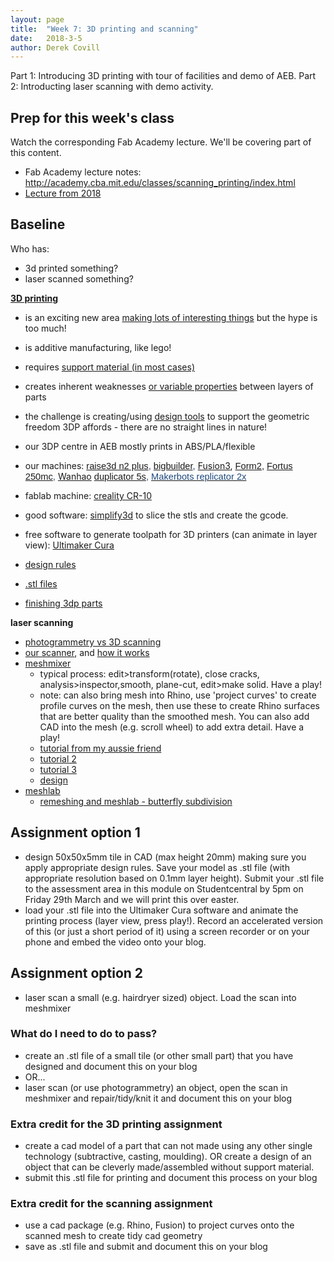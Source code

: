 ```yaml
---
layout: page
title:  "Week 7: 3D printing and scanning"
date:   2018-3-5
author: Derek Covill
---
```


Part 1: Introducing 3D printing with tour of facilities and demo of AEB.
Part 2: Introducting laser scanning with demo activity.

<!--more-->


## Prep for this week's class

Watch the corresponding Fab Academy lecture. We'll be covering part of this content. 

* Fab Academy lecture notes: <http://academy.cba.mit.edu/classes/scanning_printing/index.html>  
* [Lecture from 2018](http://fab.academany.org/2018/lectures/fab-20180221.html)

## Baseline 

Who has:

* 3d printed something?
* laser scanned something?

[**3D printing**](http://academy.cba.mit.edu/classes/scanning_printing/index.html "3d printing")

*   is an exciting new area [making lots of interesting things](https://www.google.com/search?q=3d+printing+examples&source=lnms&tbm=isch&sa=X&ved=0ahUKEwjfxeWJwf3gAhU0XRUIHVC1BgsQ_AUIDigB&biw=1420&bih=697) but the hype is too much!
*   is additive manufacturing, like lego!
*   requires [support material (in most cases)](https://www.google.com/search?biw=1420&bih=697&tbm=isch&sa=1&ei=ah-IXIzqFoPRrgTwx6mwCA&q=3d+printing+support+material&oq=3d+printing+support+material&gs_l=img.3..0j0i24l3.74515.76108..76253...0.0..0.189.1550.13j4......1....1..gws-wiz-img.......0i67j0i8i30j0i30.7EnP8jt2LP4)
*   creates inherent weaknesses [or variable properties](https://www.ncbi.nlm.nih.gov/pubmed/29904165) between layers of parts
*   the challenge is creating/using [design tools](http://eprints.brighton.ac.uk/14489/1/template_CGIconf_CameraReadyFINAL.pdf) to support the geometric freedom 3DP affords - there are no straight lines in nature!
*   our 3DP centre in AEB mostly prints in ABS/PLA/flexible
*   our machines: <span style="font-size: 11.0pt; font-family: 'Calibri',sans-serif; color: #1f497d;">[raise3d n2 plus](https://technologyoutlet.co.uk/collections/raise-3d/products/raise3d-pro2-plus-3d-printer), </span><span style="font-size: 11.0pt; font-family: 'Calibri',sans-serif; color: #1f497d;">[bigbuilder](https://www.3dhubs.com/3d-printers/big-builder-dual-feed-extruder), </span>[Fusion3](https://www.fusion3design.com/), <span style="font-size: 11.0pt; font-family: 'Calibri',sans-serif; color: #1f497d;">[Form2,](https://formlabs.com/3d-printers/form-2/) </span><span style="font-size: 11.0pt; font-family: 'Calibri',sans-serif; color: #1f497d;">[Fortus 250mc](https://www.3dhubs.com/3d-printers/fortus-250mc), </span>[Wanhao](https://www.amazon.co.uk/Wanhao-5S-Duplicator-3D-Printer/dp/B00OUOM9GU)<span style="color: #1f497d; font-family: Calibri, sans-serif; font-size: 11pt;"> [duplicator 5s](https://www.amazon.co.uk/Wanhao-5S-Duplicator-3D-Printer/dp/B00OUOM9GU), </span>[<span style="font-size: 11.0pt; font-family: 'Calibri',sans-serif; color: #1f497d;">Makerbots replicator 2x</span>](https://www.tritech3d.co.uk/manufacturer/makerbot-3d-printers/?gclid=CjwKCAiAo8jgBRAVEiwAJUXKqMIWVOSolkJdXcF9ep0apS4pJ1p-BghMfgEbxOuL71y4QoMzO1tq3BoCzTIQAvD_BwE)
*  fablab machine: [creality CR-10](https://all3dp.com/1/creality-cr-10-3d-printer-review-worth-the-hype/)

*   good software: [simplify3d](https://www.simplify3d.com/) to slice the stls <span style="font-size: 13px;">and</span> create <span style="font-size: 13px;">the</span> gcode<span style="font-size: 13px;">.</span>
*  free software to generate toolpath for 3D printers (can animate in layer view): [Ultimaker Cura](https://ultimaker.com/en/resources/51943-installation-ultimaker-cura)

*   [design rules](https://www.3dhubs.com/knowledge-base/key-design-considerations-3d-printing)
*   [.stl files](https://all3dp.com/what-is-stl-file-format-extension-3d-printing/)
*   [finishing 3dp parts](https://www.fictiv.com/hwg/fabricate/ultimate-guide-to-finishing-3d-printed-parts)

**laser scanning**

*   [photogrammetry vs 3D scanning](https://peel-3d.com/blogs/news/7-things-you-should-know-about-photogrammetry-vs-3d-scanning "photo G vs 3D scanning")
*   [our scanner](https://structure.io/ "Occipital Structure Scanner"), and [how it works](https://support.canvas.io/article/7-how-does-structure-sensor-work)
*   [meshmixer](http://www.meshmixer.com/ "meshmixer")
    *   typical process: edit>transform(rotate), close cracks, analysis>inspector,smooth, plane-cut, edit>make solid. Have a play!
    *   note: can also bring mesh into Rhino, use 'project curves' to create profile curves on the mesh, then use these to create Rhino surfaces that are better quality than the smoothed mesh. You can also add CAD into the mesh (e.g. scroll wheel) to add extra detail. Have a play!
    *   [tutorial from my aussie friend](https://www.youtube.com/watch?v=C9VDKb3W4qA "meshmi tutorial 1")
    *   [tutorial 2](https://all3dp.com/meshmixer-tutorial/ "meshmixer tutorial2")
    *   [tutorial 3](https://i.materialise.com/blog/en/3d-printing-with-meshmixer-a-beginner-friendly-introduction-to-3d-sculpting-and-combining-meshes/ "meshmixer tutorial3")
    *   [design](http://www.meshmixer.com/design.html "meshmixer design")
*   [meshlab](http://www.meshlab.net/ "meshlab")
    *   [remeshing and meshlab - butterfly subdivision](https://youtu.be/LeuX963jpn8 "remeshing and meshlab")

## Assignment option 1
- design 50x50x5mm tile in CAD (max height 20mm) making sure you apply appropriate design rules. Save your model as .stl file (with appropriate resolution based on 0.1mm layer height). Submit your .stl file to the assessment area in this module on Studentcentral by 5pm on Friday 29th March and we will print this over easter. 
- load your .stl file into the Ultimaker Cura software and animate the printing process (layer view, press play!). Record an accelerated version of this (or just a short period of it) using a screen recorder or on your phone and embed the video onto your blog. 

## Assignment option 2
- laser scan a small (e.g. hairdryer sized) object. Load the scan into meshmixer 

### What do I need to do to pass?
- create an .stl file of a small tile (or other small part) that you have designed and document this on your blog 
- OR...
- laser scan (or use photogrammetry) an object, open the scan in meshmixer and repair/tidy/knit it and document this on your blog

### Extra credit for the 3D printing assignment
- create a cad model of a part that can not made using any other single technology (subtractive, casting, moulding). OR create a design of an object that can be cleverly made/assembled without support material. 
- submit this .stl file for printing and document this process on your blog

### Extra credit for the scanning assignment
- use a cad package (e.g. Rhino, Fusion) to project curves onto the scanned mesh to create tidy cad geometry
- save as .stl file and submit and document this on your blog
